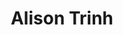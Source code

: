 ---
pid: FS95
title: Alison Trinh
location_transcription: In front teado
zipcode: '19148'
outside_phl: 
neighborhood: Whitman,Pennsport,South Philadelphia
age: '19'
age_range: 13-19
instagram: 
image_file_name: FS_95.jpg
proposal_transcription: 
topic: Food
topic_summary: '0'
type: Other No Form
keywords_other: 
credit: Alison Trinh
image_labels: Female figure holding a cup labeled //TEA//
twitter: 
facebook: 
permalink: "/monuments/fs95/"
layout: item-page
---